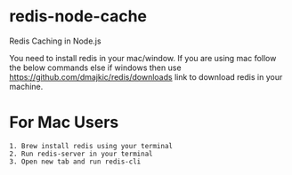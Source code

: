 # redis-node-cache
Redis Caching in Node.js

You need to install redis in your mac/window. If you are using mac follow the below commands else if windows then use 
https://github.com/dmajkic/redis/downloads link to download redis in your machine.

# For Mac Users
`1. Brew install redis using your terminal`    
`2. Run redis-server in your terminal`    
`3. Open new tab and run redis-cli`   
